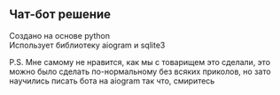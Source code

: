 ## Чат-бот решение
Создано на основе python <br>
Использует библиотеку aiogram и sqlite3 <br>


P.S. Мне самому не нравится, как мы с товарищем это сделали, это можно было сделать по-нормальному без всяких приколов, но зато научились писать бота на aiogram так что, cмиритесь

